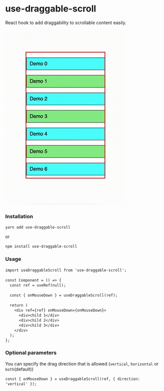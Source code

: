 # use-draggable-scroll

React hook to add draggability to scrollable content easily.

![](./demo.gif)

### Installation

```
yarn add use-draggable-scroll
```
or
```
npm install use-draggable-scroll
```

### Usage

```tsx
import useDraggableScroll from 'use-draggable-scroll';

const Component = () => {
  const ref = useRef(null);

  const { onMouseDown } = useDraggableScroll(ref);

  return (
    <div ref={ref} onMouseDown={onMouseDown}>
      <div>child 1</div>
      <div>child 2</div>
      <div>child 3</div>
    </div>
  );
};
```

### Optional parameters

You can specify the drag direction that is allowed (`vertical`, `horizontal` or `both`(default))

```tsx
const { onMouseDown } = useDraggableScroll(ref, { direction: 'vertical' });
```
